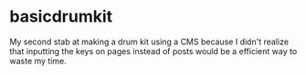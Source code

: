 # basicdrumkit
My second stab at making a drum kit using a CMS because I didn't realize that inputting the keys on pages instead of posts would be a efficient way to waste my time.
